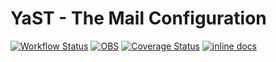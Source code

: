# YaST - The Mail Configuration #

[![Workflow Status](https://github.com/yast/yast-mail/workflows/CI/badge.svg?branch=master)](
https://github.com/yast/yast-mail/actions?query=branch%3Amaster)
[![OBS](https://github.com/yast/yast-mail/actions/workflows/submit.yml/badge.svg)](https://github.com/yast/yast-mail/actions/workflows/submit.yml)
[![Coverage Status](https://img.shields.io/coveralls/yast/yast-mail.svg)](https://coveralls.io/r/yast/yast-mail?branch=master)
[![inline docs](http://inch-ci.org/github/yast/yast-mail.svg?branch=master)](http://inch-ci.org/github/yast/yast-mail)
